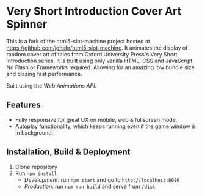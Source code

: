 # Very Short Introduction Cover Art Spinner

This is a fork of the html5-slot-machine project hosted at https://github.com/johakr/html5-slot-machine. It animates the display of random cover art of titles from Oxford University Press's
Very Short Introduction series. It is built using only vanilla HTML, CSS and JavaScript.
No Flash or Frameworks required. Allowing for an amazing low bundle size and blazing fast performance.

Built using the _Web Animations API_.

## Features

- Fully responsive for great UX on mobile, web & fullscreen mode.
- Autoplay functionality, which keeps running even if the game window is in background.

## Installation, Build & Deployment

1. Clone repository
2. Run `npm install`
   - _Development_: run `npm start` and go to `http://localhost:8080`
   - _Production_: run `npm run build` and serve from `/dist`


